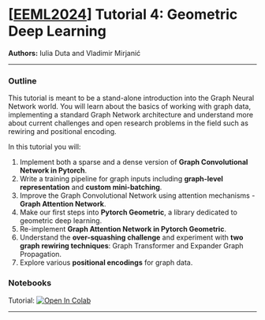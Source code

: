# [[EEML2024](https://www.eeml.eu)] Tutorial 4: Geometric Deep Learning

**Authors:** Iulia Duta and Vladimir Mirjanić

--- 

### Outline

This tutorial is meant to be a stand-alone introduction into the Graph Neural Network world. You will learn about the basics of working with graph data, implementing a standard Graph Network architecture and understand more about current challenges and open research problems in the field such as rewiring and positional encoding.

In this tutorial you will:


1. Implement both a sparse and a dense version of **Graph Convolutional Network in Pytorch**.
2. Write a training pipeline for graph inputs including **graph-level representation** and **custom mini-batching**.
3. Improve the Graph Convolutional Network using attention mechanisms - **Graph Attention Network**.
4. Make our first steps into **Pytorch Geometric**, a library dedicated to geometric deep learning.
5. Re-implement **Graph Attention Network in Pytorch Geometric**.
6. Understand the **over-squashing challenge** and experiment with **two graph rewiring techniques**: Graph Transformer and Expander Graph Propagation.
7. Explore various **positional encodings** for graph data.

### Notebooks

Tutorial: [![Open In 
Colab](https://colab.research.google.com/assets/colab-badge.svg)](https://colab.research.google.com/github/eemlcommunity/PracticalSessions2024/blob/main/4_geometric_deep_learning/GDL_tutorial.ipynb)

---
